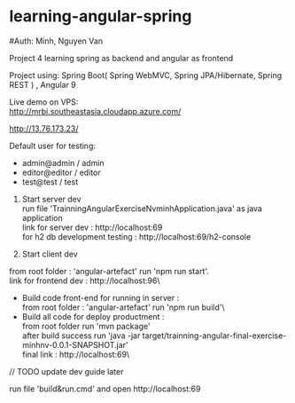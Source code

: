 # learning-angular-spring
#Auth: Minh, Nguyen Van

Project 4 learning spring as backend and angular as frontend

Project using: Spring Boot( Spring WebMVC, Spring JPA/Hibernate, Spring REST ) , Angular 9

Live demo on VPS:\
http://mrbi.southeastasia.cloudapp.azure.com/

http://13.76.173.23/

Default user for testing:
  + admin@admin / admin
  + editor@editor / editor
  + test@test / test
  
1. Start server dev\
run file 'TrainningAngularExerciseNvminhApplication.java' as java application\
link for server dev : http://localhost:69\
for h2 db development testing : http://localhost:69/h2-console


2. Start client dev

from root folder : 'angular-artefact' run 'npm run start'.\
link for frontend dev : http://localhost:96\
* Build code front-end for running in server : \
from root folder : 'angular-artefact' run 'npm run build'\
* Build all code for deploy productment :\
from root folder run 'mvn package'\
after build success run 'java -jar target/trainning-angular-final-exercise-minhnv-0.0.1-SNAPSHOT.jar'\
final link : http://localhost:69\

// TODO update dev guide later


>>>>>>>>>>>>>>>>>>>>>>>>>>>>>>

run file 'build&run.cmd' and open http://localhost:69
